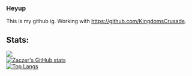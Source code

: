 

<!--
**Zaczer/Zaczer** is a ✨ _special_ ✨ repository because its `README.md` (this file) appears on your GitHub profile.

Here are some ideas to get you started:

- 🔭 I’m currently working on ...
- 🌱 I’m currently learning ...
- 👯 I’m looking to collaborate on ...
- 🤔 I’m looking for help with ...
- 💬 Ask me about ...
- 📫 How to reach me: ...
- 😄 Pronouns: ...
- ⚡ Fun fact: ...
-->
### Heyup
This is my github ig. Working with https://github.com/KingdomsCrusade.
## Stats:  
![](https://komarev.com/ghpvc/?username=Zaczer&color=orange&style=plastic)  
[![Zaczer's GitHub stats](https://github-readme-stats.vercel.app/api?username=Zaczer&theme=dark)](https://github.com/Zaczer)  
[![Top Langs](https://github-readme-stats.vercel.app/api/top-langs/?username=Zaczer&layout=compact&theme=dark)](https://github.com/Zaczer)
